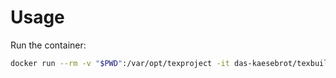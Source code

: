 # Usage

Run the container:

```bash
docker run --rm -v "$PWD":/var/opt/texproject -it das-kaesebrot/texbuilder
```
